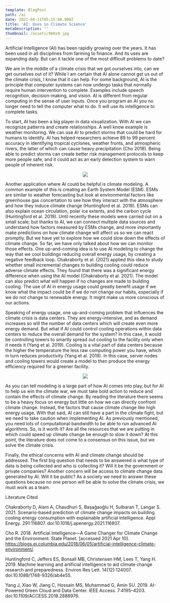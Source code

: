 ```yaml
---
template: BlogPost
path: /ai
date: 2021-04-11T05:15:00.000Z
title: 'AI: Uses in Climate Science'
metaDescription: ''
thumbnail: /assets/960x0.jpg
---
```

Artificial Intelligence (AI) has been rapidly growing over the years. It has been used in all disciplines from farming to finance. And its uses are expanding daily. But can it tackle one of the most difficult problems to date? 

We are in the middle of a climate crisis that we got ourselves into, can we get ourselves out of it? While I am certain that AI alone cannot get us out of the climate crisis, I know that it can help. For some background, AI is the principle that computer systems can now undergo tasks that normally require human intervention to complete. Examples include speech recognition, decision-making, and vision. AI is different from regular computing in the sense of user inputs. Once you program an AI you no longer need to tell the computer what to do. It will use its intelligence to complete tasks. 

To start, AI has been a big player in data visualization. With AI we can recognize patterns and create relationships. A well know example is weather monitoring. We can use AI to predict storms that could be hard for humans to identify. AI has helped researchers achieve 89 to 99 percent accuracy in identifying tropical cyclones, weather fronts, and atmospheric rivers, the latter of which can cause heavy precipitation (Cho 2018). Being able to predict storms can create better risk management protocols to keep more people safe, and it could act as an early detection system to warn people of inherent risk. 

<center>

![](/assets/ClimateModel-637x437.jpg)

</center>

Another application where AI could be helpful is climate modeling. A common example of this is creating an Earth System Model (ESM). ESMs are similar to weather forecasting but look at environmental factors like greenhouse gas concertation to see how they interact with the atmosphere and how they induce climate change (Huntingford et al. 2019). ESMs can also explain ocean circulation, polar ice extents, and the carbon cycle (Huntingford et al. 2019). Until recently these models were carried out on a small scale; but thanks to AI, we can connect multiple data sources and understand how factors measured by ESMs change, and more importantly make predictions on how climate change will affect us so we can react promptly. But we have yet to explore how we could slow down the effects of climate change. So far, we have only talked about how we can monitor those effects. One up-and-coming idea is to use AI modeling to change the way that we cool buildings reducing overall energy usage, by creating a negative feedback loop. Chakraborty et al. (2021) applied this idea to study whether small incremental changes to building cooling could reduce adverse climate effects. They found that there was a significant energy difference when using the AI model (Chakraborty et al. 2021). The model can also predict what will happen if no changes are made to building cooling. The use of AI in energy usage could greatly benefit usage if we know what the impact could be if we do not change our habits, especially if we do not change to renewable energy. It might make us more conscious of our actions. 

Speaking of energy usage, one up-and-coming problem that influences the climate crisis is data centers. They are energy-intensive, and as demand increases so will the number of data centers which will create even more energy demand. But what if AI could control cooling operations within data centers to reduce the overall demand for the system? In this case, it would be controlling towers to smartly spread out cooling to the facility only when it needs it (Yang et al. 2019). Cooling is a vital part of data centers because the higher the temperature the less raw computing power you have, which in turn reduces productivity (Yang et al. 2019). In this case, server nodes and cooling towers would create a model to then produce the energy efficiency required for a greener facility. 

<center>

![](/assets/AI-Gambit_Header_K0.jpg)

</center>

As you can tell modeling is a large part of how AI comes into play, but for AI to help us win the climate war, we must take bold action to reduce and contain the effects of climate change. By reading the literature there seems to be a heavy focus on energy but little on how we can directly confront climate change. Instead, the factors that cause climate change like high energy usage. With that said, AI can still have a part in the climate fight, but we need to take caution when implementing AI. As previously mentioned, you need lots of computational bandwidth to be able to run advanced AI algorithms. So, is it worth it? Are all the resources that we are putting in which could speed up climate change be enough to slow it down? At this point, the literature does not come to a consensus on this issue, but we solve the climate crisis. 

Finally, the ethical concerns with AI and climate change should be addressed. The first big question that needs to be answered is what type of data is being collected and who is collecting it? Will it be the government or private companies? Another concern will be access to climate change data generated by AI. Will it be public? As a society we need to answer these questions because no one person will be able to solve the climate crisis, we must work as a team. 

Literature Cited 

Chakraborty D, Alam A, Chaudhuri S, Başağaoğlu H, Sulbaran T, Langar S. 2021. Scenario-based prediction of climate change impacts on building cooling energy consumption with explainable artificial intelligence. Appl Energy. 291:116807. doi:10.1016/j.apenergy.2021.116807. 

Cho R. 2018. Artificial Intelligence—A Game Changer for Climate Change and the Environment. State Planet. \[accessed 2021 Apr 10]. https://blogs.ei.columbia.edu/2018/06/05/artificial-intelligence-climate-environment/. 

Huntingford C, Jeffers ES, Bonsall MB, Christensen HM, Lees T, Yang H. 2019. Machine learning and artificial intelligence to aid climate change research and preparedness. Environ Res Lett. 14(12):124007. doi:10.1088/1748-9326/ab4e55. 

Yang J, Xiao W, Jiang C, Hossain MS, Muhammad G, Amin SU. 2019. AI-Powered Green Cloud and Data Center. IEEE Access. 7:4195–4203. doi:10.1109/ACCESS.2018.2888976.
